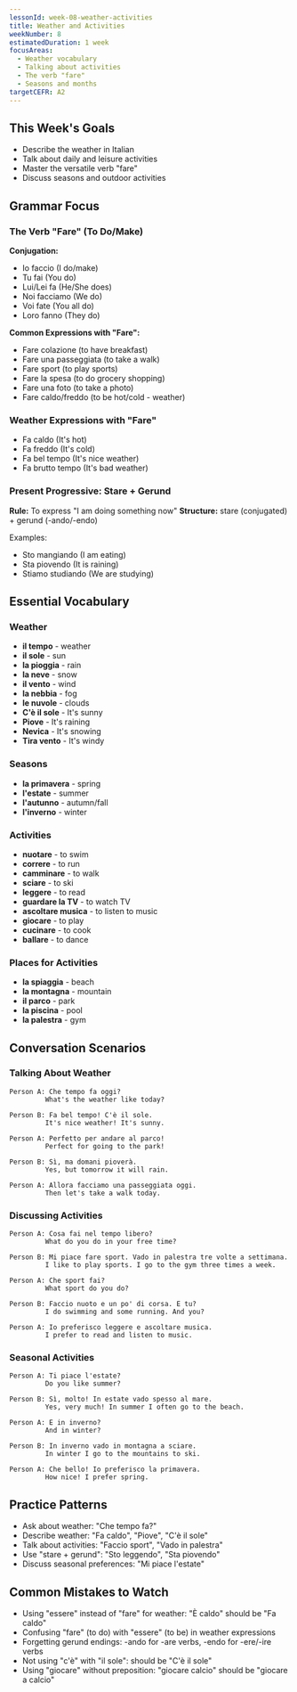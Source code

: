 ```yaml
---
lessonId: week-08-weather-activities
title: Weather and Activities
weekNumber: 8
estimatedDuration: 1 week
focusAreas:
  - Weather vocabulary
  - Talking about activities
  - The verb "fare"
  - Seasons and months
targetCEFR: A2
---
```


## This Week's Goals

- Describe the weather in Italian
- Talk about daily and leisure activities
- Master the versatile verb "fare"
- Discuss seasons and outdoor activities

## Grammar Focus

### The Verb "Fare" (To Do/Make)

**Conjugation:**
- Io faccio (I do/make)
- Tu fai (You do)
- Lui/Lei fa (He/She does)
- Noi facciamo (We do)
- Voi fate (You all do)
- Loro fanno (They do)

**Common Expressions with "Fare":**
- Fare colazione (to have breakfast)
- Fare una passeggiata (to take a walk)
- Fare sport (to play sports)
- Fare la spesa (to do grocery shopping)
- Fare una foto (to take a photo)
- Fare caldo/freddo (to be hot/cold - weather)

### Weather Expressions with "Fare"

- Fa caldo (It's hot)
- Fa freddo (It's cold)
- Fa bel tempo (It's nice weather)
- Fa brutto tempo (It's bad weather)

### Present Progressive: Stare + Gerund

**Rule:** To express "I am doing something now"
**Structure:** stare (conjugated) + gerund (-ando/-endo)

Examples:
- Sto mangiando (I am eating)
- Sta piovendo (It is raining)
- Stiamo studiando (We are studying)

## Essential Vocabulary

### Weather
- **il tempo** - weather
- **il sole** - sun
- **la pioggia** - rain
- **la neve** - snow
- **il vento** - wind
- **la nebbia** - fog
- **le nuvole** - clouds
- **C'è il sole** - It's sunny
- **Piove** - It's raining
- **Nevica** - It's snowing
- **Tira vento** - It's windy

### Seasons
- **la primavera** - spring
- **l'estate** - summer
- **l'autunno** - autumn/fall
- **l'inverno** - winter

### Activities
- **nuotare** - to swim
- **correre** - to run
- **camminare** - to walk
- **sciare** - to ski
- **leggere** - to read
- **guardare la TV** - to watch TV
- **ascoltare musica** - to listen to music
- **giocare** - to play
- **cucinare** - to cook
- **ballare** - to dance

### Places for Activities
- **la spiaggia** - beach
- **la montagna** - mountain
- **il parco** - park
- **la piscina** - pool
- **la palestra** - gym

## Conversation Scenarios

### Talking About Weather

```
Person A: Che tempo fa oggi?
         What's the weather like today?

Person B: Fa bel tempo! C'è il sole.
         It's nice weather! It's sunny.

Person A: Perfetto per andare al parco!
         Perfect for going to the park!

Person B: Sì, ma domani pioverà.
         Yes, but tomorrow it will rain.

Person A: Allora facciamo una passeggiata oggi.
         Then let's take a walk today.
```

### Discussing Activities

```
Person A: Cosa fai nel tempo libero?
         What do you do in your free time?

Person B: Mi piace fare sport. Vado in palestra tre volte a settimana.
         I like to play sports. I go to the gym three times a week.

Person A: Che sport fai?
         What sport do you do?

Person B: Faccio nuoto e un po' di corsa. E tu?
         I do swimming and some running. And you?

Person A: Io preferisco leggere e ascoltare musica.
         I prefer to read and listen to music.
```

### Seasonal Activities

```
Person A: Ti piace l'estate?
         Do you like summer?

Person B: Sì, molto! In estate vado spesso al mare.
         Yes, very much! In summer I often go to the beach.

Person A: E in inverno?
         And in winter?

Person B: In inverno vado in montagna a sciare.
         In winter I go to the mountains to ski.

Person A: Che bello! Io preferisco la primavera.
         How nice! I prefer spring.
```

## Practice Patterns

- Ask about weather: "Che tempo fa?"
- Describe weather: "Fa caldo", "Piove", "C'è il sole"
- Talk about activities: "Faccio sport", "Vado in palestra"
- Use "stare + gerund": "Sto leggendo", "Sta piovendo"
- Discuss seasonal preferences: "Mi piace l'estate"

## Common Mistakes to Watch

- Using "essere" instead of "fare" for weather: "È caldo" should be "Fa caldo"
- Confusing "fare" (to do) with "essere" (to be) in weather expressions
- Forgetting gerund endings: -ando for -are verbs, -endo for -ere/-ire verbs
- Not using "c'è" with "il sole": should be "C'è il sole"
- Using "giocare" without preposition: "giocare calcio" should be "giocare a calcio"
